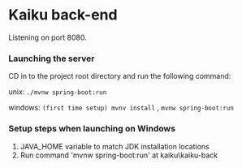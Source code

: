 # Kaiku back-end

Listening on port 8080.

### Launching the server
CD in to the project root directory and run the following command:  

unix: `./mvnw spring-boot:run`

windows: 
`(first time setup) mvnv install` , 
`mvnw spring-boot:run`

### Setup steps when launching on Windows
1. JAVA_HOME variable to match JDK installation locations
2. Run command 'mvnw spring-boot:run' at kaiku\kaiku-back